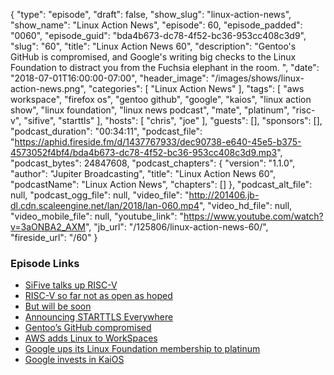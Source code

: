 {
  "type": "episode",
  "draft": false,
  "show_slug": "linux-action-news",
  "show_name": "Linux Action News",
  "episode": 60,
  "episode_padded": "0060",
  "episode_guid": "bda4b673-dc78-4f52-bc36-953cc408c3d9",
  "slug": "60",
  "title": "Linux Action News 60",
  "description": "Gentoo's GitHub is compromised, and Google's writing big checks to the Linux Foundation to distract you from the Fuchsia elephant in the room. ",
  "date": "2018-07-01T16:00:00-07:00",
  "header_image": "/images/shows/linux-action-news.png",
  "categories": [
    "Linux Action News"
  ],
  "tags": [
    "aws workspace",
    "firefox os",
    "gentoo github",
    "google",
    "kaios",
    "linux action show",
    "linux foundation",
    "linux news podcast",
    "mate",
    "platinum",
    "risc-v",
    "sifive",
    "starttls"
  ],
  "hosts": [
    "chris",
    "joe"
  ],
  "guests": [],
  "sponsors": [],
  "podcast_duration": "00:34:11",
  "podcast_file": "https://aphid.fireside.fm/d/1437767933/dec90738-e640-45e5-b375-4573052f4bf4/bda4b673-dc78-4f52-bc36-953cc408c3d9.mp3",
  "podcast_bytes": 24847608,
  "podcast_chapters": {
    "version": "1.1.0",
    "author": "Jupiter Broadcasting",
    "title": "Linux Action News 60",
    "podcastName": "Linux Action News",
    "chapters": []
  },
  "podcast_alt_file": null,
  "podcast_ogg_file": null,
  "video_file": "http://201406.jb-dl.cdn.scaleengine.net/lan/2018/lan-060.mp4",
  "video_hd_file": null,
  "video_mobile_file": null,
  "youtube_link": "https://www.youtube.com/watch?v=3aONBA2_AXM",
  "jb_url": "/125806/linux-action-news-60/",
  "fireside_url": "/60"
}


### Episode Links

  * [SiFive talks up RISC-V](https://venturebeat.com/2018/06/25/sifive-unveils-open-chip-cores-that-beat-arms-power-efficient-processors/ "SiFive talks up RISC-V")
  * [RISC-V so far not as open as hoped](https://www.phoronix.com/scan.php?page=news_item&px=RISC-V-Not-All-Open-Yet "RISC-V so far not as open as hoped")
  * [But will be soon](https://www.phoronix.com/scan.php?page=news_item&px=SiFive-Open-Boot-Code-Coming "But will be soon")
  * [Announcing STARTTLS Everywhere](https://www.eff.org/deeplinks/2018/06/announcing-starttls-everywhere-securing-hop-hop-email-delivery "Announcing STARTTLS Everywhere")
  * [Gentoo’s GitHub compromised](https://www.gentoo.org/news/2018/06/28/Github-gentoo-org-hacked.html "Gentoo’s GitHub compromised")
  * [AWS adds Linux to WorkSpaces](https://aws.amazon.com/blogs/aws/new-amazon-linux-workspaces/ "AWS adds Linux to WorkSpaces")
  * [Google ups its Linux Foundation membership to platinum](https://techcrunch.com/2018/06/27/google-ups-its-linux-foundation-membership-to-the-500000-year-platinum-level/ "Google ups its Linux Foundation membership to platinum")
  * [Google invests in KaiOS](https://www.kaiostech.com/google-leads-seriesa-investment-round-kaios-connect-next-billion-users/ "Google invests in KaiOS")


